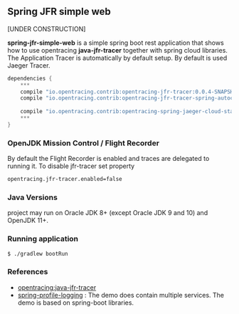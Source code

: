 ## Spring JFR simple web 
[UNDER CONSTRUCTION]

**spring-jfr-simple-web** is a simple spring boot rest application that shows how to use opentracing 
**java-jfr-tracer**  together with spring cloud libraries. The Application Tracer is automatically by default setup. 
By default is used Jaeger Tracer.

```groovy
dependencies {
    ***
    compile "io.opentracing.contrib:opentracing-jfr-tracer:0.0.4-SNAPSHOT"
    compile "io.opentracing.contrib:opentracing-jfr-tracer-spring-autoconfigure:0.0.4-SNAPSHOT"
    
    compile "io.opentracing.contrib:opentracing-spring-jaeger-cloud-starter:1.0.1"
    ***
}
```


### OpenJDK Mission Control / Flight Recorder
By default the Flight Recorder is enabled and traces are delegated to running it.
To disable jfr-tracer set property
```bash
opentracing.jfr-tracer.enabled=false
```
### Java Versions
project may run on Oracle JDK 8+ (except Oracle JDK 9 and 10) and OpenJDK 11+.

### Running application 
```bash
$ ./gradlew bootRun
```

### References
* [opentracing:java-jfr-tracer](https://github.com/opentracing-contrib/java-jfr-tracer)  
* [spring-profile-logging](https://github.com/mirage22/spring-profile-logging) : The demo does contain multiple 
services. The demo is based on spring-boot libraries.
